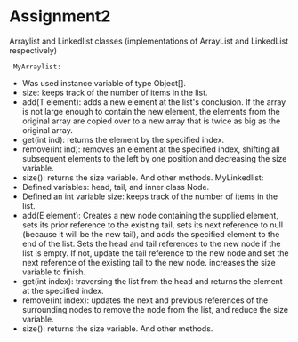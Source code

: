# Assignment2
Arraylist and Linkedlist classes (implementations of ArrayList and LinkedList respectively)

     MyArraylist:
- Was used instance variable of type Object[].
- size: keeps track of the number of items in the list.
- add(T element): adds a new element at the list's conclusion. If the array is not large enough to contain the new element, the elements from the original array are copied over to a new array that is twice as big as the original array.
- get(int ind): returns the element by the specified index.
- remove(int ind): removes an element at the specified index, shifting all subsequent elements to the left by one position and decreasing the size variable.
- size(): returns the size variable.
 And other methods.
      MyLinkedlist:
- Defined variables: head, tail, and inner class Node.
- Defined an int variable size: keeps track of the number of items in the list.
- add(E element): Creates a new node containing the supplied element, sets its prior reference to the existing tail, sets its next reference to null (because it will be the new tail), and adds the specified element to the end of the list. Sets the head and tail references to the new node if the list is empty. If not, update the tail reference to the new node and set the next reference of the existing tail to the new node. increases the size variable to finish.
- get(int index):   traversing the list from the head and returns the element at the specified index.
- remove(int index): updates the next and previous references of the surrounding nodes to remove the node from the list, and reduce the size variable.
- size(): returns the size variable.
And other methods.
